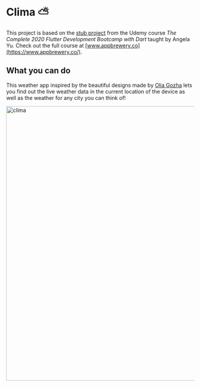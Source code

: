 # Clima ⛅

This project is based on the [stub project](https://github.com/londonappbrewery/Clima-Flutter) from the Udemy course *The Complete 2020 Flutter Development Bootcamp with Dart* taught by Angela Yu. Check out the full course at [www.appbrewery.co](https://www.appbrewery.co/).

## What you can do

This weather app inspired by the beautiful designs made by [Olia Gozha](https://dribbble.com/shots/4663154-) lets you find out the live weather data in the current location of the device as well as the weather for any city you can think of!

<img src="https://github.com/londonappbrewery/Images/blob/master/clima-demo.gif" alt="clima" height="734"/>
